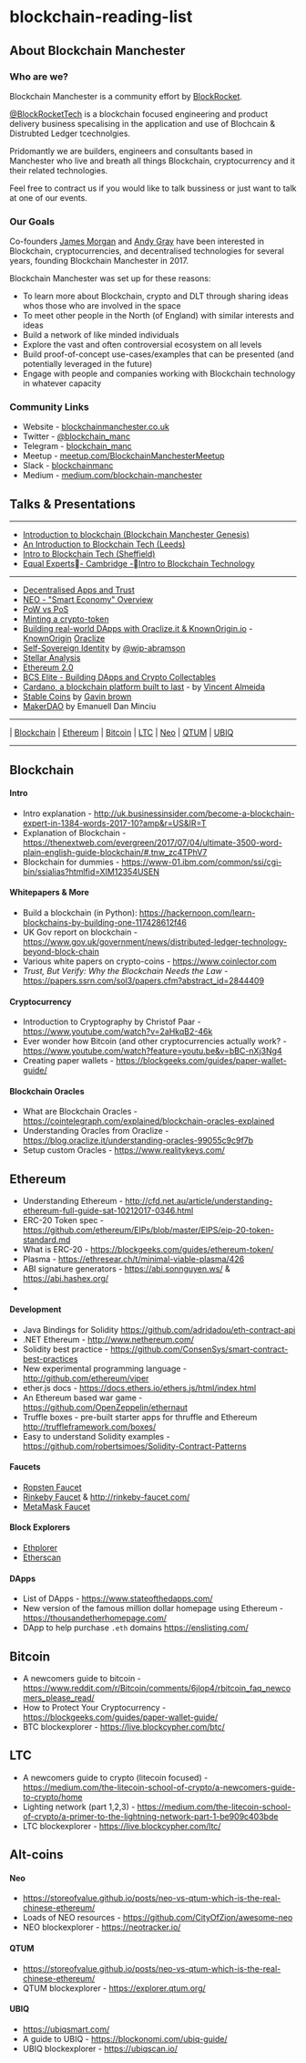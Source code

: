 # blockchain-reading-list

## About Blockchain Manchester

### Who are we?

Blockchain Manchester is a community effort by [BlockRocket](http://blockrocket.tech).

[@BlockRocketTech](https://twitter.com/blockrockettech) is a blockchain focused engineering and product delivery business specalising in the application and use of Blochcain & Distrubted Ledger tcechnolgies. 

Pridomantly we are builders, engineers and consultants based in Manchester who live and breath all things Blockchain, cryptocurrency and it their related technologies. 

Feel free to contract us if you would like to talk bussiness or just want to talk at one of our events.

### Our Goals

Co-founders [James Morgan](https://github.com/jamesmorgan) and [Andy Gray](https://github.com/andygray) have been interested in Blockchain, cryptocurrencies, and decentralised technologies for several years, founding Blockchain Manchester in 2017.

Blockchain Manchester was set up for these reasons:

* To learn more about Blockchain, crypto and DLT through sharing ideas whos those who are involved in the space
* To meet other people in the North (of England) with similar interests and ideas
* Build a network of like minded individuals
* Explore the vast and often controversial ecosystem on all levels
* Build proof-of-concept use-cases/examples that can be presented (and potentially leveraged in the future)
* Engage with people and companies working with Blockchain technology in whatever capacity

### Community Links

* Website - [blockchainmanchester.co.uk](www.blockchainmanchester.co.uk)
* Twitter - [@blockchain_manc](https://twitter.com/blockchain_manc)
* Telegram - [blockchain_manc](https://t.me/blockchain_manc)
* Meetup - [meetup.com/BlockchainManchesterMeetup](https://www.meetup.com/BlockchainManchesterMeetup)
* Slack - [blockchainmanc](https://join.slack.com/t/blockchainmanc/shared_invite/enQtMjU4MTczNjgyMTk1LWE2NjYwZDA4ZmYzM2U4NjBkNTk5MDMyZjI5MWFjYzc4YTU1MDExZWI0MzRkYzQ1YTQ0YjI1ZjY5MGUyMTVhYTA)
* Medium - [medium.com/blockchain-manchester](https://medium.com/blockchain-manchester)

## Talks & Presentations 
-------


* [Introduction to blockchain (Blockchain Manchester Genesis)](https://docs.google.com/presentation/d/e/2PACX-1vRfV5OG6zovxvhTgykZzMCjJ9Gq6WohSB3l1NF_ijZYV00qjWHMERm2D-MgPnIRhHqAATjMenTz6-cb/pub?start=false&loop=false&delayms=3000)
* [An Introduction to Blockchain Tech (Leeds)](https://docs.google.com/presentation/d/e/2PACX-1vT-OOmA48GiwtyDNgHxbPoLysBhv5lKRCF0Fu84p2pBeB5DJo7ya_EmOe3YJLyKyEWBhHncCtcJcP0I/pub?start=true&loop=false&delayms=3000)
* [Intro to Blockchain Tech (Sheffield)](https://docs.google.com/presentation/d/e/2PACX-1vR63xyLARMjlDFbXCJEV4N69d8zE-AWJBnApWbSMLgOw3wQES0Pxr1rhkDw-1qzTEPxC4h7VZN5e4hg/pub?start=true&loop=true&delayms=3000)
* [Equal Experts- Cambridge -Intro to Blockchain Technology](https://docs.google.com/presentation/d/e/2PACX-1vTeP0yx9jgFTAmI8jFJ5S-d3hV2hXXZtEsPv6pM8lYWbvGsiHA11VeDLg4jfWlTMnMyYBp6EzBv93up/pub?start=false&loop=false&delayms=3000)


-------


* [Decentralised Apps and Trust](https://docs.google.com/presentation/d/e/2PACX-1vQF-3ZyBUCCPtSbMTm_K2EegLOKzDovLJ5LUo3W6uVFAZD0clDP6nwuK8vdeXYpkHGzKoTmmTvZP72k/pub?start=true&loop=true&delayms=3000)
* [NEO - "Smart Economy" Overview](https://docs.google.com/presentation/d/e/2PACX-1vQDxynpxpcyRjgWHZVb9daOgVlMU8emTJlEt7tvre8QUjtog1FN7PbH-bvtNcYkbUCfqauqxYFEPMWc/pub?start=true&loop=true&delayms=3000)
* [PoW vs PoS](https://docs.google.com/presentation/d/1Og8G_D1KJoURabFIRiCMKM2VaXi3Lg0APirORHNwQ4I/edit#slide=id.g323b1ae625_1_267)
* [Minting a crypto-token](https://docs.google.com/presentation/d/e/2PACX-1vTpYvonoq1e4RDVptIZJGRl8PVH95lMDbuy3YvXZqQzEnYkOYsVld8nHcJcW71SbgZJ0Boq8LdZmZ4P/pub?start=true&loop=true&delayms=5000)
* [Building real-world DApps with Oraclize.it & KnownOrigin.io](https://docs.google.com/presentation/d/e/2PACX-1vR9j19Pi7NtRJs5IzMGQO0KKsI4qaewPVpDL1fQkKtZ69Zc8kLz5n8AZ4_RQ3Lglzs_Htk3wHmHVRhj/pub?start=true&loop=true&delayms=5000) -  [KnownOrigin](www.knownorigin.io) [Oraclize](www.oraclize.it)
* [Self-Sovereign Identity](https://docs.google.com/presentation/d/e/2PACX-1vSX7wp80pLK8lVvlfrU_RZVKs0Qx-xI6DQdae6XADGaopMUkKgmdipbfPGbxhOT-S2x0Mdap661Q4eo/pub?start=true&loop=true&delayms=3000) by [@wip-abramson](https://github.com/wip-abramson)
* [Stellar Analysis](https://docs.google.com/presentation/d/e/2PACX-1vTShFBJDr4vnYhEvP2WH7DdbqA9SOhccLRKaAFw6_rr5d4dxIqUlvqSbUxjmP0X3GIWZgl3qusooFSF/pub?start=true&loop=true&delayms=3000)
* [Ethereum 2.0](https://docs.google.com/presentation/d/e/2PACX-1vSOxFlhRt0TaGn2WJc5BlEMg6A2LnjJapgNLKOKlu8ZMNuMKdUuNvYhCY3R9vUJUAg2rSdlFfT8NSYG/pub?start=false&loop=false&delayms=3000)
* [BCS Elite - Building DApps and Crypto Collectables](https://docs.google.com/presentation/d/e/2PACX-1vQ9TOk-Q3h8u4t7l0uPttaFaTh-uqkH6VyNFzYoTfdTm1PnM9djMz7TRH5I9RqoqFQv-nWazRYsx86v/pub?start=false&loop=false&delayms=3000)
* [Cardano, a blockchain platform built to last](https://docs.google.com/presentation/d/1cHlCGhm3_f2P97pazqEpo0zQRqNdQg--s4vX9vP8F9c/edit#slide=id.p) - by [Vincent Almeida](https://twitter.com/VincentMdA) 
* [Stable Coins](https://github.com/blockchainmanc/blockchain-reading-list/blob/master/presentations/Stable%20Coins.pptx) by [Gavin brown](https://twitter.com/gavinb_finance)
* [MakerDAO](https://github.com/blockchainmanc/blockchain-reading-list/blob/master/presentations/Maker%20%40blockchainmcr.pptx) by Emanuell Dan Minciu

-------

| [Blockchain](#blockchain) | [Ethereum](#ethereum) | [Bitcoin](#bitcoin) | [LTC](#ltc) | [Neo](#neo) | [QTUM](#qtum) | [UBIQ](#ubiq)


--------

## Blockchain

#### Intro

* Intro explanation - http://uk.businessinsider.com/become-a-blockchain-expert-in-1384-words-2017-10?amp&r=US&IR=T
* Explanation of Blockchain - https://thenextweb.com/evergreen/2017/07/04/ultimate-3500-word-plain-english-guide-blockchain/#.tnw_zc4TPhV7
* Blockchain for dummies - https://www-01.ibm.com/common/ssi/cgi-bin/ssialias?htmlfid=XIM12354USEN

#### Whitepapers & More

* Build a blockchain (in Python): https://hackernoon.com/learn-blockchains-by-building-one-117428612f46
* UK Gov report on blockchain - https://www.gov.uk/government/news/distributed-ledger-technology-beyond-block-chain
* Various white papers on crypto-coins - https://www.coinlector.com
* _Trust, But Verify: Why the Blockchain Needs the Law_ - https://papers.ssrn.com/sol3/papers.cfm?abstract_id=2844409

#### Cryptocurrency

* Introduction to Cryptography by Christof Paar - https://www.youtube.com/watch?v=2aHkqB2-46k
* Ever wonder how Bitcoin (and other cryptocurrencies actually work? - https://www.youtube.com/watch?feature=youtu.be&v=bBC-nXj3Ng4
* Creating paper wallets - https://blockgeeks.com/guides/paper-wallet-guide/

#### Blockchain Oracles
* What are Blockchain Oracles - https://cointelegraph.com/explained/blockchain-oracles-explained
* Understanding Oracles from Oraclize - https://blog.oraclize.it/understanding-oracles-99055c9c9f7b
* Setup custom Oracles - https://www.realitykeys.com/

## Ethereum

* Understanding Ethereum - http://cfd.net.au/article/understanding-ethereum-full-guide-sat-10212017-0346.html
* ERC-20 Token spec - https://github.com/ethereum/EIPs/blob/master/EIPS/eip-20-token-standard.md
* What is ERC-20 - https://blockgeeks.com/guides/ethereum-token/
* Plasma - https://ethresear.ch/t/minimal-viable-plasma/426
* ABI signature generators - https://abi.sonnguyen.ws/ & https://abi.hashex.org/
* 

#### Development

* Java Bindings for Solidity https://github.com/adridadou/eth-contract-api
* .NET Ethereum - http://www.nethereum.com/
* Solidity best practice - https://github.com/ConsenSys/smart-contract-best-practices
* New experimental programming language - http://github.com/ethereum/viper
* ether.js docs - https://docs.ethers.io/ethers.js/html/index.html
* An Ethereum based war game - https://github.com/OpenZeppelin/ethernaut
* Truffle boxes - pre-built starter apps for thruffle and Ethereum http://truffleframework.com/boxes/
* Easy to understand Solidity examples - https://github.com/robertsimoes/Solidity-Contract-Patterns

#### Faucets

* [Ropsten Faucet](http://faucet.ropsten.be:3001/)
* [Rinkeby Faucet](https://faucet.rinkeby.io/) & http://rinkeby-faucet.com/
* [MetaMask Faucet](https://faucet.metamask.io)

#### Block Explorers
* [Ethplorer](https://ethplorer.io)
* [Etherscan](https://etherscan.io)

#### DApps

* List of DApps - https://www.stateofthedapps.com/
* New version of the famous million dollar homepage using Ethereum - https://thousandetherhomepage.com/
* DApp to help purchase `.eth` domains https://enslisting.com/

## Bitcoin

* A newcomers guide to bitcoin - https://www.reddit.com/r/Bitcoin/comments/6jlop4/rbitcoin_faq_newcomers_please_read/
* How to Protect Your Cryptocurrency - https://blockgeeks.com/guides/paper-wallet-guide/
* BTC blockexplorer - https://live.blockcypher.com/btc/

## LTC

* A newcomers guide to crypto (litecoin focused) - https://medium.com/the-litecoin-school-of-crypto/a-newcomers-guide-to-crypto/home
* Lighting network (part 1,2,3) - https://medium.com/the-litecoin-school-of-crypto/a-primer-to-the-lightning-network-part-1-be909c403bde
* LTC blockexplorer - https://live.blockcypher.com/ltc/

## Alt-coins

#### Neo

* https://storeofvalue.github.io/posts/neo-vs-qtum-which-is-the-real-chinese-ethereum/
* Loads of NEO resources - https://github.com/CityOfZion/awesome-neo
* NEO blockexplorer - https://neotracker.io/

#### QTUM

* https://storeofvalue.github.io/posts/neo-vs-qtum-which-is-the-real-chinese-ethereum/
* QTUM blockexplorer - https://explorer.qtum.org/

#### UBIQ

* https://ubiqsmart.com/
* A guide to UBIQ - https://blockonomi.com/ubiq-guide/
* UBIQ blockexplorer - https://ubiqscan.io/
